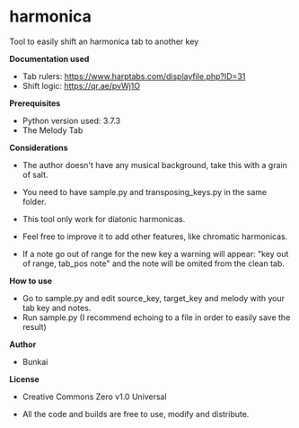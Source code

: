 # harmonica
Tool to easily shift an harmonica tab to another key

**Documentation used**
- Tab rulers: https://www.harptabs.com/displayfile.php?ID=31 
- Shift logic: https://qr.ae/pvWj1O


**Prerequisites**
- Python version used: 3.7.3
- The Melody Tab

**Considerations**
- The author doesn't have any musical background, take this with a grain of salt.

- You need to have sample.py and transposing_keys.py in the same folder.

- This tool only work for diatonic harmonicas. 

- Feel free to improve it to add other features, like chromatic harmonicas.

- If a note go out of range for the new key a warning will appear: "key out of range, tab_pos note"
 and the note will be omited from the clean tab.


**How to use**
- Go to sample.py and edit source_key, target_key and melody with your tab key and notes.
- Run sample.py (I recommend echoing to a file in order to easily save the result)


**Author**

 - Bunkai

**License**

 - Creative Commons Zero v1.0 Universal

 - All the code and builds are free to use, modify and distribute.

